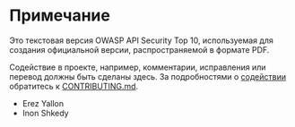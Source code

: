 # Примечание

Это текстовая версия OWASP API Security Top 10, используемая для создания официальной версии, распространяемой в формате PDF.

Содействие в проекте, например, комментарии, исправления или перевод должны быть сделаны здесь. За подробностями о [cодействии][1] обратитесь к [CONTRIBUTING.md][1].

* Erez Yallon
* Inon Shkedy

[1]: ../../../CONTRIBUTING.md
